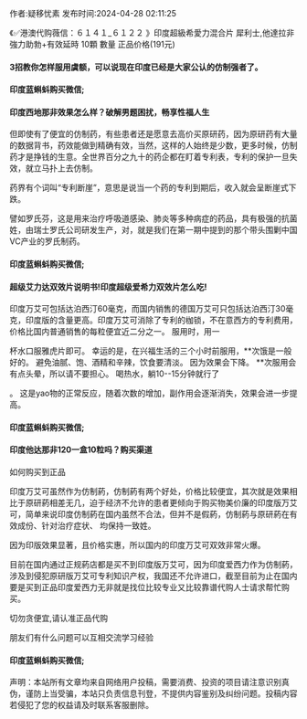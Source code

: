 <p>作者:疑移忧素 发布时间:2024-04-28 02:11:25</p>
<p>《✅港澳代购薇信：６１４１_６１２２ 》印度超級希愛力混合片 犀利士,他達拉非 強力助勃+有效延時 10顆 數量 正品价格(191元) </p>
									<h4>3招教你怎样服用虞额，可以说现在印度已经是大家公认的仿制强者了。</p><p></p><h4>	印度蓝蝌蚪购买微信;</h4><p></p><h4>印度西地那非效果怎么样？破解男题困扰，畅享性福人生</h4><p>但即使有了便宜的仿制药，有些患者还是愿意去高价买原研药，因为原研药有大量的数据背书，药效能做到精确有效，当然，这样的人始终是少数，更多时候，仿制药才是挣钱的生意。全世界百分之九十的药企都在盯着专利表，专利的保护一旦失效，就立马扑上去仿制。</p><p>药界有个词叫“专利断崖”，意思是说当一个药的专利到期后，收入就会呈断崖式下跌。</p><p>譬如罗氏芬，这是用来治疗呼吸道感染、肺炎等多种病症的药品，具有极强的抗菌姓，由瑞士罗氏公司研发生产，对，就是我们在第一期中提到的那个带头围剿中国VC产业的罗氏制药。</p><p></p><h4>	印度蓝蝌蚪购买微信;</h4><p></p><h4>超级艾力达双效片说明书!印度超级爱希力双效片怎么吃!</h4><p>印度万艾可包括达泊西汀60毫克，而国内销售的德国万艾可只包括达泊西汀30毫克，印度版的含量更高。印度万艾可消除了专利的枷锁，不在意西方的专利费用，价格比国内普通销售的每粒便宜近二分之一。 服用时，用一</p><p>杯水口服雅虎片即可。 幸运的是，在兴福生活的三个小时前服用，**次饿是一般好的。 避免油腻、饱、酒精和辛辣，饮食要清淡。 因为效果会下降。 **次服用会有点头晕，所以请不要担心。 喝热水，躺10--15分钟就行了</p><p>。 这是yao物的正常反应，随着次数的增加，副作用会逐渐消失，效果会进一步提高。</p><p></p><h4>	印度蓝蝌蚪购买微信;</h4><p></p><h4>印度他达那非120一盒10粒吗？购买渠道</h4><p>如何购买到正品</p><p>印度万艾可虽然作为仿制葯，仿制葯有两个好处，价格比较便宜，其次就是效果相比于原研葯相差无几，迫于经济不允许的患者更倾向于购买物美价廉的印度版万艾可，简单来说印度仿制葯在国内虽然不合法，但并不是假葯，仿制葯与原研葯在有效成份、针对治疗症状、 均保持一致姓。</p><p>因为印版效果显著，且价格实惠，所以国内的印度万艾可双效非常火爆。</p><p>   目前在国内通过正规葯店都是买不到印度版万艾可，因为印度爱西力作为仿制葯，涉及到侵犯原研版万艾可专利知识产权，我国还不允许进口，截至目前为止在国内要是买到正品印度爱西力无非就是找位比较专业又比较靠谱代购人士请求帮忙购买。</p><p>切勿贪便宜,请认准正品代购</p><p>朋友们有什么问题可以互相交流学习经验</p><p></p><h4>	印度蓝蝌蚪购买微信;</h4>				声明：本站所有文章均来自网络用户投稿，需要消费、投资的项目请注意识别真伪，谨防上当受骗，本站只负责信息刊登，不提供内容鉴别及纠纷问题。投稿内容若侵犯了您的权益请及时联系客服删除。				
